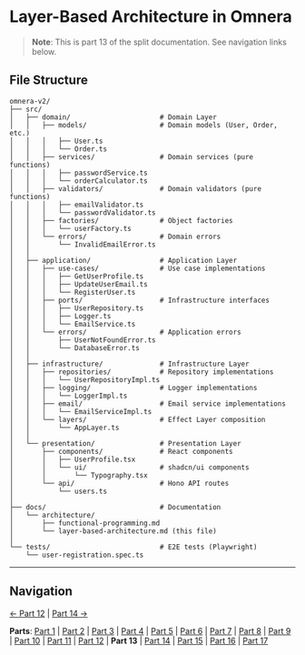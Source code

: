 # Layer-Based Architecture in Omnera

> **Note**: This is part 13 of the split documentation. See navigation links below.

## File Structure

```
omnera-v2/
├── src/
│   ├── domain/                      # Domain Layer
│   │   ├── models/                  # Domain models (User, Order, etc.)
│   │   │   ├── User.ts
│   │   │   └── Order.ts
│   │   ├── services/                # Domain services (pure functions)
│   │   │   ├── passwordService.ts
│   │   │   └── orderCalculator.ts
│   │   ├── validators/              # Domain validators (pure functions)
│   │   │   ├── emailValidator.ts
│   │   │   └── passwordValidator.ts
│   │   ├── factories/               # Object factories
│   │   │   └── userFactory.ts
│   │   └── errors/                  # Domain errors
│   │       └── InvalidEmailError.ts
│   │
│   ├── application/                 # Application Layer
│   │   ├── use-cases/               # Use case implementations
│   │   │   ├── GetUserProfile.ts
│   │   │   ├── UpdateUserEmail.ts
│   │   │   └── RegisterUser.ts
│   │   ├── ports/                   # Infrastructure interfaces
│   │   │   ├── UserRepository.ts
│   │   │   ├── Logger.ts
│   │   │   └── EmailService.ts
│   │   └── errors/                  # Application errors
│   │       ├── UserNotFoundError.ts
│   │       └── DatabaseError.ts
│   │
│   ├── infrastructure/              # Infrastructure Layer
│   │   ├── repositories/            # Repository implementations
│   │   │   └── UserRepositoryImpl.ts
│   │   ├── logging/                 # Logger implementations
│   │   │   └── LoggerImpl.ts
│   │   ├── email/                   # Email service implementations
│   │   │   └── EmailServiceImpl.ts
│   │   └── layers/                  # Effect Layer composition
│   │       └── AppLayer.ts
│   │
│   └── presentation/                # Presentation Layer
│       ├── components/              # React components
│       │   ├── UserProfile.tsx
│       │   └── ui/                  # shadcn/ui components
│       │       └── Typography.tsx
│       └── api/                     # Hono API routes
│           └── users.ts
│
├── docs/                            # Documentation
│   └── architecture/
│       ├── functional-programming.md
│       └── layer-based-architecture.md (this file)
│
└── tests/                           # E2E tests (Playwright)
    └── user-registration.spec.ts
```

---

## Navigation

[← Part 12](./12-testing-layer-based-architecture.md) | [Part 14 →](./14-best-practices.md)

**Parts**: [Part 1](./01-start.md) | [Part 2](./02-overview.md) | [Part 3](./03-what-is-layer-based-architecture.md) | [Part 4](./04-why-layer-based-architecture-for-omnera.md) | [Part 5](./05-omneras-four-layers.md) | [Part 6](./06-layer-1-presentation-layer-uiapi.md) | [Part 7](./07-layer-2-application-layer-use-casesorchestration.md) | [Part 8](./08-layer-3-domain-layer-business-logic.md) | [Part 9](./09-layer-4-infrastructure-layer-external-services.md) | [Part 10](./10-layer-communication-patterns.md) | [Part 11](./11-integration-with-functional-programming.md) | [Part 12](./12-testing-layer-based-architecture.md) | **Part 13** | [Part 14](./14-best-practices.md) | [Part 15](./15-common-pitfalls.md) | [Part 16](./16-resources-and-references.md) | [Part 17](./17-summary.md)
